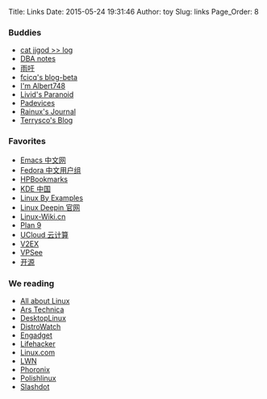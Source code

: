 Title: Links
Date: 2015-05-24 19:31:46
Author: toy
Slug: links
Page_Order: 8

### Buddies

- [cat jjgod &gt;&gt; log](http://blog.jjgod.org)
- [DBA notes](http://dbanotes.net/)
- [雨吁](http://yx.takeback.net/)
- [fcicq&#039;s blog-beta](http://www.fcicq.net/wp/)
- [I&#039;m Albert748](http://www.imalbert.info/)
- [Livid&#039;s Paranoid](http://livid.cn)
- [Padevices](http://padevices.com/)
- [Rainux&#039;s Journal](http://rainux.org)
- [Terrysco&#039;s Blog](http://www.terrysco.com/)

### Favorites

- [Emacs 中文网](http://emacser.com)
- [Fedora 中文用户组](http://bbs.fedora-zh.org)
- [HPBookmarks](http://www.hpbookmarks.com/)
- [KDE 中国](http://www.kdecn.org/)
- [Linux By Examples](http://linux.byexamples.com/)
- [Linux Deepin 官网](http://www.linuxdeepin.com)
- [Linux-Wiki.cn](http://www.linux-wiki.cn/)
- [Plan 9](http://swtch.com/plan9port/)
- [UCloud 云计算](http://www.ucloud.cn/)
- [V2EX](http://www.v2ex.com)
- [VPSee](http://www.vpsee.com)
- [开源](http://www.lupaworld.com/)

### We reading

- [All about Linux](http://linuxhelp.blogspot.com)
- [Ars Technica](http://arstechnica.com/)
- [DesktopLinux](http://www.desktoplinux.com)
- [DistroWatch](http://distrowatch.com)
- [Engadget](http://www.engadget.com/)
- [Lifehacker](http://lifehacker.com)
- [Linux.com](http://www.linux.com)
- [LWN](http://lwn.net/)
- [Phoronix](http://phoronix.com)
- [Polishlinux](http://polishlinux.org/)
- [Slashdot](http://slashdot.org)
